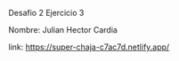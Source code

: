 Desafio 2 
Ejercicio 3

Nombre: Julian Hector Cardia

link: https://super-chaja-c7ac7d.netlify.app/





